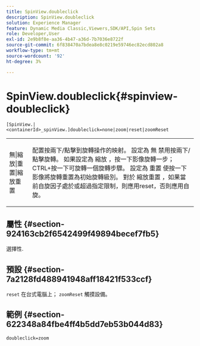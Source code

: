 ```yaml
---
title: SpinView.doubleclick
description: SpinView.doubleclick
solution: Experience Manager
feature: Dynamic Media Classic,Viewers,SDK/API,Spin Sets
role: Developer,User
exl-id: 2e9b8f8e-aa36-4b47-a36d-7b7036e8722f
source-git-commit: 6f838470a7bdea8e8c0219e59746ec82ecd802a8
workflow-type: tm+mt
source-wordcount: '92'
ht-degree: 3%

---
```


# SpinView.doubleclick{#spinview-doubleclick}

`[SpinView.|<containerId>_spinView.]doubleclick=none|zoom|reset|zoomReset`

<table id="table_E314540D347D47699C04EB80D20C0721"> 
 <tbody> 
  <tr> 
   <td colname="col1"> <p> <span class="codeph"> 無|縮放|重置|縮放重置 </span> </p> </td> 
   <td colname="col2"> <p> 配置按兩下/點擊到旋轉操作的映射。 設定為 <span class="codeph"> 無 </span> 禁用按兩下/點擊旋轉。 如果設定為 <span class="codeph"> 縮放 </span>，按一下影像旋轉一步；CTRL+按一下可旋轉一個旋轉步驟。 設定為 <span class="codeph"> 重置 </span> 使按一下影像將旋轉重置為初始旋轉級別。 對於 <span class="codeph"> 縮放重置 </span>，如果當前自旋因子處於或超過指定限制，則應用reset，否則應用自旋。 </p> </td> 
  </tr> 
 </tbody> 
</table>

## 屬性 {#section-924163cb2f6542499f49894becef7fb5}

選擇性.

## 預設 {#section-7a2128fd488941948aff18421f533ccf}

`reset` 在台式電腦上； `zoomReset` 觸摸設備。

## 範例 {#section-622348a84fbe4ff4b5dd7eb53b044d83}

`doubleclick=zoom`

